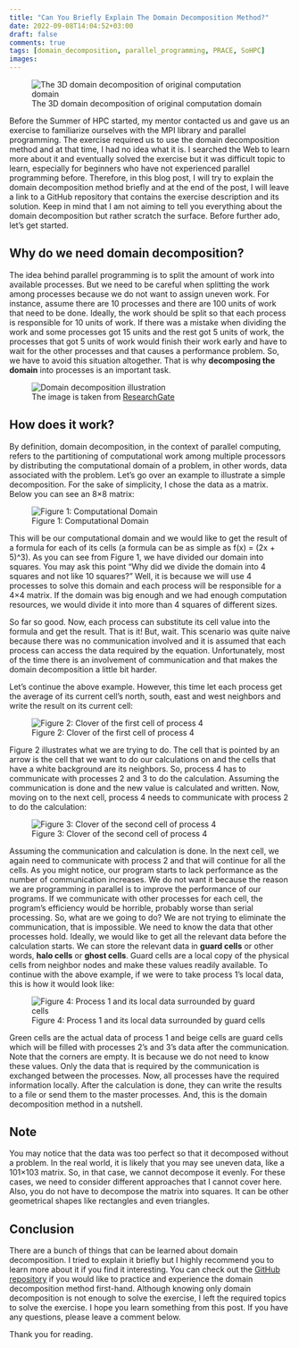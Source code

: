 ```yaml
---
title: "Can You Briefly Explain The Domain Decomposition Method?"
date: 2022-09-08T14:04:52+03:00
draft: false
comments: true
tags: [domain_decomposition, parallel_programming, PRACE, SoHPC]
images:
---
```


<figure>
  <img src="images/featured_image.png" alt="The 3D domain decomposition of original computation domain"/>
  <figcaption>The 3D domain decomposition of original computation domain</figcaption>
</figure>

Before the Summer of HPC started, my mentor contacted us and gave us an exercise to familiarize ourselves with the MPI library and parallel programming. The exercise required us to use the domain decomposition method and at that time, I had no idea what it is. I searched the Web to learn more about it and eventually solved the exercise but it was difficult topic to learn, especially for beginners who have not experienced parallel programming before. Therefore, in this blog post, I will try to explain the domain decomposition method briefly and at the end of the post, I will leave a link to a GitHub repository that contains the exercise description and its solution. Keep in mind that I am not aiming to tell you everything about the domain decomposition but rather scratch the surface. Before further ado, let’s get started.


## Why do we need domain decomposition?

The idea behind parallel programming is to split the amount of work into available processes. But we need to be careful when splitting the work among processes because we do not want to assign uneven work. For instance, assume there are 10 processes and there are 100 units of work that need to be done. Ideally, the work should be split so that each process is responsible for 10 units of work. If there was a mistake when dividing the work and some processes got 15 units and the rest got 5 units of work, the processes that got 5 units of work would finish their work early and have to wait for the other processes and that causes a performance problem. So, we have to avoid this situation altogether. That is why **decomposing the domain** into processes is an important task.

<figure>
  <img src="images/figure_1.png" alt="Domain decomposition illustration"/>
  <figcaption>The image is taken from <a href="https://www.researchgate.net/figure/Domain-decomposition_fig3_261158925">ResearchGate</a></figcaption>
</figure>

## How does it work?

By definition, domain decomposition, in the context of parallel computing, refers to the partitioning of computational work among multiple processors by distributing the computational domain of a problem, in other words, data associated with the problem. Let’s go over an example to illustrate a simple decomposition. For the sake of simplicity, I chose the data as a matrix. Below you can see an 8×8 matrix:

<figure>
  <img src="images/figure_2.png" alt="Figure 1: Computational Domain"/>
  <figcaption>Figure 1: Computational Domain</figcaption>
</figure>

This will be our computational domain and we would like to get the result of a formula for each of its cells (a formula can be as simple as f(x) = (2x + 5)^3). As you can see from Figure 1, we have divided our domain into squares. You may ask this point “Why did we divide the domain into 4 squares and not like 10 squares?” Well, it is because we will use 4 processes to solve this domain and each process will be responsible for a 4×4 matrix. If the domain was big enough and we had enough computation resources, we would divide it into more than 4 squares of different sizes.

So far so good. Now, each process can substitute its cell value into the formula and get the result. That is it! But, wait. This scenario was quite naive because there was no communication involved and it is assumed that each process can access the data required by the equation. Unfortunately, most of the time there is an involvement of communication and that makes the domain decomposition a little bit harder.

Let’s continue the above example. However, this time let each process get the average of its current cell’s north, south, east and west neighbors and write the result on its current cell: 

<figure>
  <img src="images/figure_3.png" alt="Figure 2: Clover of the first cell of process 4"/>
  <figcaption>Figure 2: Clover of the first cell of process 4</figcaption>
</figure>

Figure 2 illustrates what we are trying to do. The cell that is pointed by an arrow is the cell that we want to do our calculations on and the cells that have a white background are its neighbors. So, process 4 has to communicate with processes 2 and 3 to do the calculation. Assuming the communication is done and the new value is calculated and written. Now, moving on to the next cell, process 4 needs to communicate with process 2 to do the calculation:

<figure>
  <img src="images/figure_4.png" alt="Figure 3: Clover of the second cell of process 4"/>
  <figcaption>Figure 3: Clover of the second cell of process 4</figcaption>
</figure>

Assuming the communication and calculation is done. In the next cell, we again need to communicate with process 2 and that will continue for all the cells. As you might notice, our program starts to lack performance as the number of communication increases. We do not want it because the reason we are programming in parallel is to improve the performance of our programs. If we communicate with other processes for each cell, the program’s efficiency would be horrible, probably worse than serial processing. So, what are we going to do? We are not trying to eliminate the communication, that is impossible. We need to know the data that other processes hold. Ideally, we would like to get all the relevant data before the calculation starts. We can store the relevant data in **guard cells** or other words, **halo cells** or **ghost cells**. Guard cells are a local copy of the physical cells from neighbor nodes and make these values readily available. To continue with the above example, if we were to take process 1’s local data, this is how it would look like:

<figure>
  <img src="images/figure_5.png" alt="Figure 4: Process 1 and its local data surrounded by guard cells"/>
  <figcaption>Figure 4: Process 1 and its local data surrounded by guard cells</figcaption>
</figure>

Green cells are the actual data of process 1 and beige cells are guard cells which will be filled with processes 2’s and 3’s data after the communication. Note that the corners are empty. It is because we do not need to know these values. Only the data that is required by the communication is exchanged between the processes. Now, all processes have the required information locally. After the calculation is done, they can write the results to a file or send them to the master processes. And, this is the domain decomposition method in a nutshell.

## Note

You may notice that the data was too perfect so that it decomposed without a problem. In the real world, it is likely that you may see uneven data, like a 101×103 matrix. So, in that case, we cannot decompose it evenly. For these cases, we need to consider different approaches that I cannot cover here. Also, you do not have to decompose the matrix into squares. It can be other geometrical shapes like rectangles and even triangles.

## Conclusion

There are a bunch of things that can be learned about domain decomposition. I tried to explain it briefly but I highly recommend you to learn more about it if you find it interesting. You can check out the [GitHub repository](https://github.com/dogukanteber/domain-decomposition) if you would like to practice and experience the domain decomposition method first-hand. Although knowing only domain decomposition is not enough to solve the exercise, I left the required topics to solve the exercise. I hope you learn something from this post. If you have any questions, please leave a comment below.

Thank you for reading.